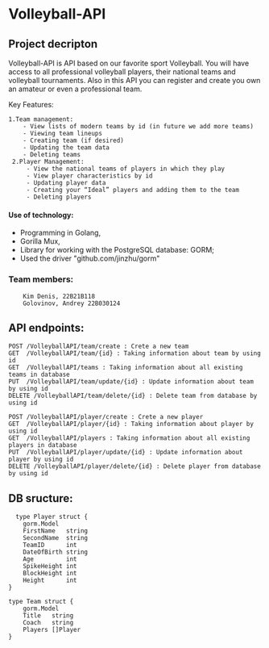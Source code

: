 # Volleyball-API
## Project decripton
Volleyball-API is API based on our favorite sport Volleyball. You will have access to all professional volleyball players,
their national teams and volleyball tournaments. Also in this API you can register and create you own an amateur or even a professional team. 

Key Features:

    1.Team management:
        - View lists of modern teams by id (in future we add more teams)
        - Viewing team lineups
        - Creating team (if desired)
        - Updating the team data
        - Deleting teams
     2.Player Management:
         - View the national teams of players in which they play
         - View player characteristics by id
         - Updating player data
         - Creating your “Ideal” players and adding them to the team
         - Deleting players

#### Use of technology:

  - Programming in Golang,
  - Gorilla Mux,
  - Library for working with the PostgreSQL database: GORM;
  - Used the driver "github.com/jinzhu/gorm"
  
  
### Team members:

```
    Kim Denis, 22B21B118
    Golovinov, Andrey 22B030124
```
## API endpoints:

```
POST /VolleyballAPI/team/create : Crete a new team
GET  /VolleyballAPI/team/{id} : Taking information about team by using id
GET  /VolleyballAPI/teams : Taking information about all existing teams in database
PUT  /VolleyballAPI/team/update/{id} : Update information about team by using id
DELETE /VolleyballAPI/team/delete/{id} : Delete team from database by using id

POST /VolleyballAPI/player/create : Crete a new player
GET  /VolleyballAPI/player/{id} : Taking information about player by using id
GET  /VolleyballAPI/players : Taking information about all existing players in database
PUT  /VolleyballAPI/player/update/{id} : Update information about player by using id
DELETE /VolleyballAPI/player/delete/{id} : Delete player from database by using id

```
## DB sructure:
```
  type Player struct { 
	gorm.Model 
  	FirstName   string
	SecondName  string 
	TeamID      int  
	DateOfBirth string 
	Age         int 
	SpikeHeight int 
  	BlockHeight int 
	Height      int  
}

type Team struct {
	gorm.Model
	Title   string
	Coach   string
	Players []Player
} 
```
